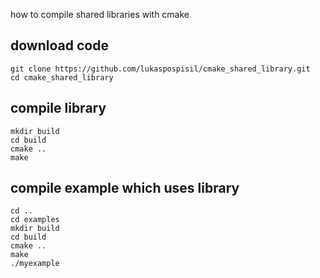 how to compile shared libraries with cmake

## download code
```
git clone https://github.com/lukaspospisil/cmake_shared_library.git
cd cmake_shared_library
```

## compile library

```
mkdir build
cd build
cmake ..
make
```

## compile example which uses library
```
cd ..
cd examples
mkdir build
cd build
cmake ..
make
./myexample
```
